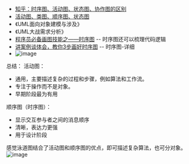 - [知乎：时序图、活动图、状态图、协作图的区别](https://zhuanlan.zhihu.com/p/559932671)
- [活动图、类图、顺序图、状态图](https://blog.csdn.net/weixin_51567051/article/details/126957403)
- 《UML面向对象建模与涉及》
- 《UML大战需求分析》
- [程序员必备画图技能之——时序图](https://blog.csdn.net/qq_42000661/article/details/111476556)  -- 时序图还可以梳理代码逻辑
- [讲案例谈体会，教你3步画好时序图](https://www.woshipm.com/pd/5116059.html)  -- 时序图-详细
- ![image](https://github.com/hugoTQ/hugoTQ.github.io/assets/11867595/e9f92280-a0ce-43b7-aa17-7e4bb1a6319a)


总结：
活动图：
- 通用，主要描述复杂的过程和步骤，例如算法和工作流。
- 专注于操作而不是对象。
- 早期阶段最为有用

顺序图（时序图）：
- 显示交互参与者之间的消息顺序
- 清晰，表达力更强
- 用于设计阶段


感觉泳道图结合了活动图和顺序图的优点，即可描述复杂算法，也可分对象。
![image](https://github.com/hugoTQ/hugoTQ.github.io/assets/11867595/af893393-1b18-4541-8d24-9758b32834e2)
